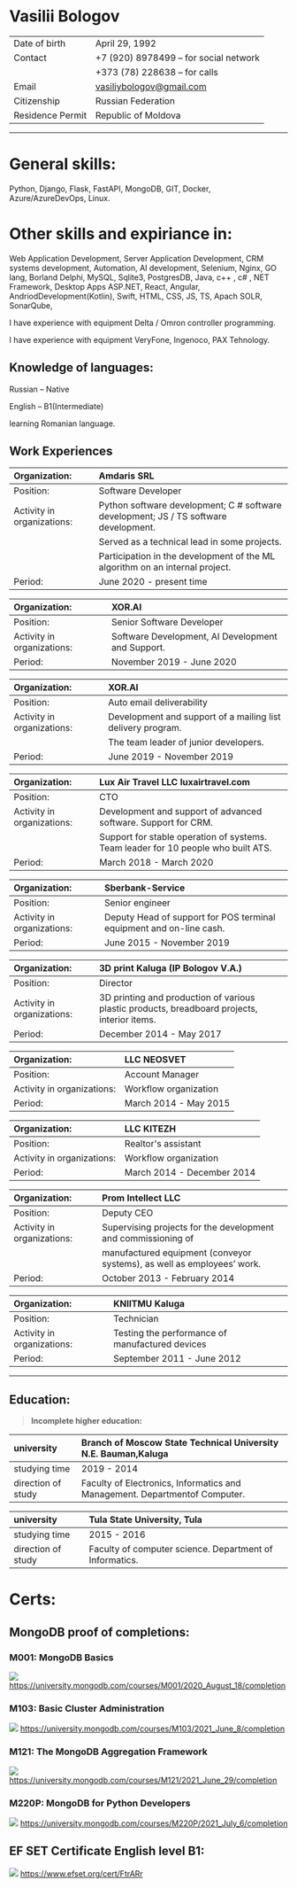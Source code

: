 # **Vasilii Bologov**
|  |  |
|:--|:--|
|Date of birth| April 29, 1992|
|Contact|+7 (920) 8978499 – for social network|
||+373 (78) 228638 – for calls|
|Email|vasiliybologov@gmail.com|
|Citizenship| Russian Federation|
|Residence Permit|Republic of Moldova|

***
# **General skills:**

Python, Django, Flask, FastAPI, MongoDB, GIT, Docker, Azure/AzureDevOps, Linux.

# **Other skills and expiriance in:**
Web Application Development, Server Application Development, CRM systems development, 
Automation, AI development, Selenium, Nginx, GO lang, Borland Delphi, 
MySQL, Sqlite3, PostgresDB, Java, c++ , c# , NET Framework, Desktop Apps
ASP.NET, React, Angular, AndriodDevelopment(Kotlin), Swift, HTML, CSS, JS, TS,
Apach SOLR, SonarQube, 

I have experience with equipment Delta / Omron controller programming.

I have experience with equipment VeryFone, Ingenoco, PAX Tehnology.

## Knowledge of languages:
Russian – Native

English – B1(Intermediate)

learning Romanian language.

## **Work Experiences**
|Organization:| Amdaris SRL |
|:--|:--|
|Position:|Software Developer|
|Activity in organizations:| Python software development; C # software development; JS / TS software development.|
||Served as a technical lead in some projects.|
||Participation in the development of the ML algorithm on an internal project.|
|Period:| June 2020 - present time|

|Organization:| XOR.AI|
|:--|:--|
|Position:| Senior Software Developer|
|Activity in organizations:| Software Development, AI Development and Support.|
|Period:| November 2019 - June 2020|

|Organization:| XOR.AI|
|:--|:--|
|Position:| Auto email deliverability|
|Activity in organizations:|Development and support of a mailing list delivery program.|
||The team leader of junior developers.|
|Period:| June 2019 - November 2019|

|Organization:| Lux Air Travel LLC luxairtravel.com|
|:--|:--|
|Position:| CTO|
|Activity in organizations:|Development and support of advanced software. Support for CRM.|
||Support for stable operation of systems. Team leader for 10 people who built ATS.|
|Period:| March 2018 - March 2020|

|Organization:| Sberbank-Service|
|:--|:--|
|Position:| Senior engineer|
|Activity in organizations:|Deputy Head of support for POS terminal equipment and on-line cash.|
|Period:| June 2015 - November 2019|

|Organization:| 3D print Kaluga (IP Bologov V.A.)|
|:--|:--|
|Position:| Director|
|Activity in organizations:|3D printing and production of various plastic products, breadboard projects, interior items.|
|Period:| December 2014 - May 2017|

|Organization:| LLC NEOSVET|
|:--|:--|
|Position:| Account Manager|
|Activity in organizations:|Workflow organization|
|Period:| March 2014 - May 2015|

|Organization:| LLC KITEZH|
|:--|:--|
|Position:| Realtor's assistant|
|Activity in organizations:|Workflow organization|
|Period:| March 2014 - December 2014|

|Organization:| Prom Intellect LLC|
|:--|:--|
|Position:| Deputy CEO|
|Activity in organizations:|Supervising projects for the development and commissioning of|
||manufactured equipment (conveyor systems), as well as employees’ work.|
|Period:| October 2013 - February 2014|

|Organization:| KNIITMU Kaluga|
|:--|:--|
|Position:| Technician|
|Activity in organizations:|Testing the performance of manufactured devices|
|Period:| September 2011 - June 2012|
***
## **Education:**
  > **Incomplete higher education:**

  |university |Branch of Moscow State Technical University N.E. Bauman,Kaluga|
  |:--|:--|
  |studying time| 2019 - 2014|
  |direction of study |Faculty of Electronics, Informatics and Management. Departmentof Computer.|

  |university| Tula State University, Tula|
  |:--|:--|
  |studying time |2015 - 2016|
  |direction of study |Faculty of computer science. Department of Informatics.|
  
# **Certs:**

## MongoDB proof of completions:
  ### M001: MongoDB Basics
  ![](https://github.com/VasiliyBologov/CV/blob/master/M001_proof_of_completion.jpg)
  https://university.mongodb.com/courses/M001/2020_August_18/completion
  
  ### M103: Basic Cluster Administration
  ![](https://github.com/VasiliyBologov/CV/blob/master/M103_proof_of_completion.jpg)
  https://university.mongodb.com/courses/M103/2021_June_8/completion

  ### M121: The MongoDB Aggregation Framework
  ![](https://github.com/VasiliyBologov/CV/blob/master/M121_proof_of_completion.jpg)
  https://university.mongodb.com/courses/M121/2021_June_29/completion
  
  ### M220P: MongoDB for Python Developers
  ![](https://github.com/VasiliyBologov/CV/blob/master/M220P_proof_of_completion.jpg)
  https://university.mongodb.com/courses/M220P/2021_July_6/completion
  
## EF SET Certificate English level B1: 
  ![](https://github.com/VasiliyBologov/CV/blob/master/EF%20SET%20Certificate_page-0001.jpg)
  https://www.efset.org/cert/FtrARr
